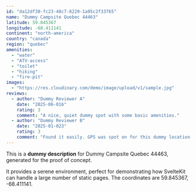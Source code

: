 ```yaml
---
id: "da12df30-fc23-48c7-8229-1a95c2f33765"
name: "Dummy Campsite Quebec 44463"
latitude: 59.845367
longitude: -68.411141
continent: "north-america"
country: "canada"
region: "quebec"
amenities:
  - "water"
  - "ATV-access"
  - "toilet"
  - "hiking"
  - "fire-pit"
images:
  - "https://res.cloudinary.com/demo/image/upload/v1/sample.jpg"
reviews:
  - author: "Dummy Reviewer A"
    date: "2025-06-016"
    rating: 3
    comment: "A nice, quiet dummy spot with some basic amenities."
  - author: "Dummy Reviewer B"
    date: "2025-01-023"
    rating: 3
    comment: "Found it easily. GPS was spot on for this dummy location."
---
```


This is a **dummy description** for Dummy Campsite Quebec 44463, generated for the proof of concept.

It provides a serene environment, perfect for demonstrating how SvelteKit can handle a large number of static pages. The coordinates are 59.845367, -68.411141.
